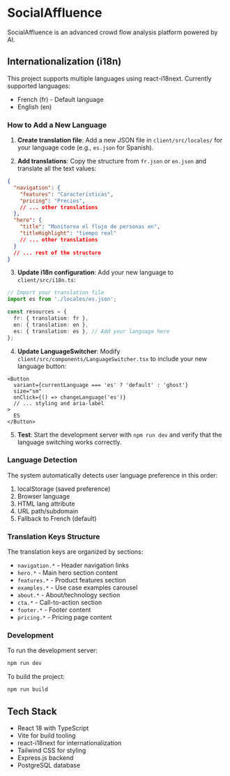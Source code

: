 # SocialAffluence

SocialAffluence is an advanced crowd flow analysis platform powered by AI.

## Internationalization (i18n)

This project supports multiple languages using react-i18next. Currently supported languages:
- French (fr) - Default language
- English (en)

### How to Add a New Language

1. **Create translation file**: Add a new JSON file in `client/src/locales/` for your language code (e.g., `es.json` for Spanish).

2. **Add translations**: Copy the structure from `fr.json` or `en.json` and translate all the text values:

```json
{
  "navigation": {
    "features": "Características",
    "pricing": "Precios",
    // ... other translations
  },
  "hero": {
    "title": "Monitorea el flujo de personas en",
    "titleHighlight": "tiempo real"
    // ... other translations
  }
  // ... rest of the structure
}
```

3. **Update i18n configuration**: Add your new language to `client/src/i18n.ts`:

```typescript
// Import your translation file
import es from './locales/es.json';

const resources = {
  fr: { translation: fr },
  en: { translation: en },
  es: { translation: es }, // Add your language here
};
```

4. **Update LanguageSwitcher**: Modify `client/src/components/LanguageSwitcher.tsx` to include your new language button:

```tsx
<Button
  variant={currentLanguage === 'es' ? 'default' : 'ghost'}
  size="sm"
  onClick={() => changeLanguage('es')}
  // ... styling and aria-label
>
  ES
</Button>
```

5. **Test**: Start the development server with `npm run dev` and verify that the language switching works correctly.

### Language Detection

The system automatically detects user language preference in this order:
1. localStorage (saved preference)
2. Browser language
3. HTML lang attribute
4. URL path/subdomain
5. Fallback to French (default)

### Translation Keys Structure

The translation keys are organized by sections:
- `navigation.*` - Header navigation links
- `hero.*` - Main hero section content  
- `features.*` - Product features section
- `examples.*` - Use case examples carousel
- `about.*` - About/technology section
- `cta.*` - Call-to-action section
- `footer.*` - Footer content
- `pricing.*` - Pricing page content

### Development

To run the development server:
```bash
npm run dev
```

To build the project:
```bash
npm run build
```

## Tech Stack

- React 18 with TypeScript
- Vite for build tooling
- react-i18next for internationalization
- Tailwind CSS for styling
- Express.js backend
- PostgreSQL database